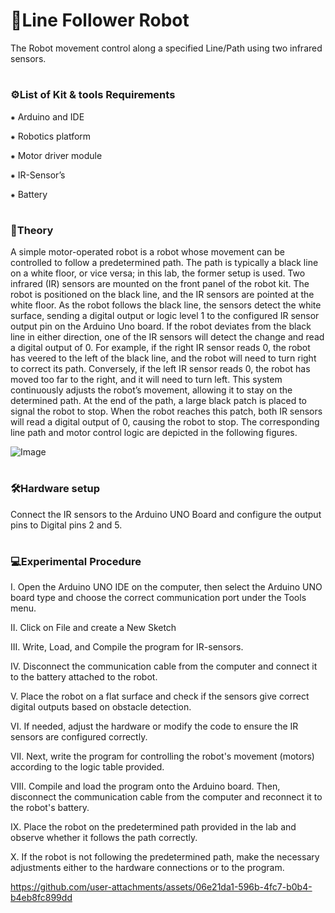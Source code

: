 # <h1>🤖Line Follower Robot</h1>

The Robot movement control along a specified Line/Path using two infrared sensors.

# <h3>⚙️List of Kit & tools Requirements</h3>

⁕ Arduino and IDE

⁕ Robotics platform

⁕ Motor driver module

⁕ IR-Sensor’s

⁕ Battery

# <h3>📒Theory</h3>

A simple motor-operated robot is a robot whose movement can be controlled to follow a predetermined path. The path is typically a black line on a white floor, or vice versa; in this lab, the former setup is used. Two infrared (IR) sensors are mounted on the front panel of the robot kit. The robot is positioned on the black line, and the IR sensors are pointed at the white floor. As the robot follows the black line, the sensors detect the white surface, sending a digital output or logic level 1 to the configured IR sensor output pin on the Arduino Uno board. If the robot deviates from the black line in either direction, one of the IR sensors will detect the change and read a digital output of 0. For example, if the right IR sensor reads 0, the robot has veered to the left of the black line, and the robot will need to turn right to correct its path. Conversely, if the left IR sensor reads 0, the robot has moved too far to the right, and it will need to turn left. This system continuously adjusts the robot’s movement, allowing it to stay on the determined path. At the end of the path, a large black patch is placed to signal the robot to stop. When the robot reaches this patch, both IR sensors will read a digital output of 0, causing the robot to stop. The corresponding line path and motor control logic are depicted in the following figures.

![Image](https://github.com/user-attachments/assets/ee2ce26f-2885-4245-ae47-7b4f3f6cfffc)

# <h3>🛠️Hardware setup</h3>

Connect the IR sensors to the Arduino UNO Board and configure the output
pins to Digital pins 2 and 5.

# <h3>💻Experimental Procedure</h3>
I. Open the Arduino UNO IDE on the computer, then select the Arduino UNO board type and choose the correct communication port under the Tools menu.

II. Click on File and create a New Sketch

III. Write, Load, and Compile the program for IR-sensors.

IV. Disconnect the communication cable from the computer and connect it to the battery attached to the robot.

V. Place the robot on a flat surface and check if the sensors give correct digital outputs based on obstacle detection.

VI. If needed, adjust the hardware or modify the code to ensure the IR sensors are configured correctly.

VII. Next, write the program for controlling the robot&#39;s movement (motors) according to the logic table provided.

VIII. Compile and load the program onto the Arduino board. Then, disconnect the communication cable from the computer and reconnect it to the robot&#39;s battery.

IX. Place the robot on the predetermined path provided in the lab and observe whether it follows the path correctly.

X. If the robot is not following the predetermined path, make the necessary adjustments either to the hardware connections or to the program.

https://github.com/user-attachments/assets/06e21da1-596b-4fc7-b0b4-b4eb8fc899dd
